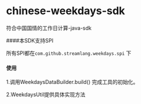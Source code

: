 # chinese-weekdays-sdk
符合中国国情的工作日计算-java-sdk

####本SDK支持SPI

所有SPI都在`com.github.streamlang.weekdays.spi` 下


#### 使用

1.调用WeekdaysDataBuilder.build() 完成工具的初始化。

2.WeekdaysUtil提供具体实现方法

